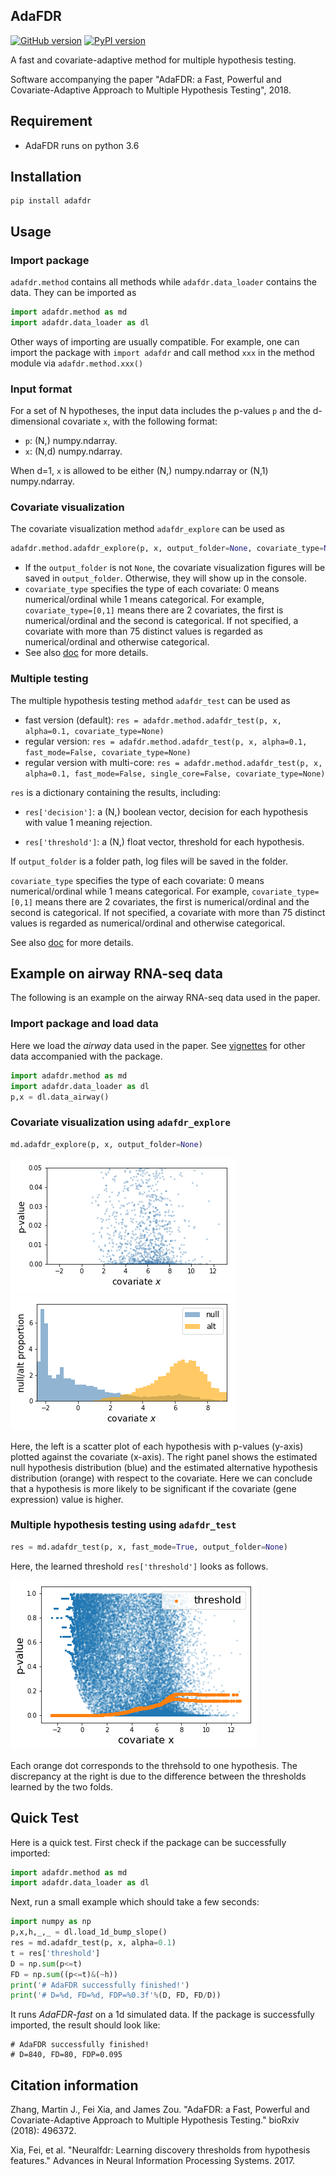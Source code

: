 ## AdaFDR
[![GitHub version](https://badge.fury.io/gh/martinjzhang%2Fadafdr.svg)](https://badge.fury.io/gh/martinjzhang%2Fadafdr) [![PyPI version](https://badge.fury.io/py/adafdr.svg)](https://badge.fury.io/py/adafdr)

A fast and covariate-adaptive method for multiple hypothesis testing. 

Software accompanying the paper "AdaFDR: a Fast, Powerful and Covariate-Adaptive Approach to Multiple Hypothesis Testing", 2018.

## Requirement
* AdaFDR runs on python 3.6

## Installation
```
pip install adafdr
```

## Usage
### Import package
`adafdr.method` contains all methods while `adafdr.data_loader` contains the data.
They can be imported as 
```python
import adafdr.method as md
import adafdr.data_loader as dl
```
Other ways of importing are usually compatible. For example, one can import the package with `import adafdr`
and call method `xxx` in the method module via `adafdr.method.xxx()`

### Input format
For a set of N hypotheses, the input data includes the p-values `p` and the d-dimensional covariate `x`, 
with the following format:

* `p`: (N,) numpy.ndarray.
* `x`: (N,d) numpy.ndarray. 

When d=1, `x` is allowed to be either (N,) numpy.ndarray 
or (N,1) numpy.ndarray.

### Covariate visualization
The covariate visualization method `adafdr_explore` can be used as 
```python
adafdr.method.adafdr_explore(p, x, output_folder=None, covariate_type=None)
```
* If the `output_folder` is not `None`, the covariate visualization figures will be 
saved in `output_folder`. Otherwise, they will show up in the console. 
* `covariate_type` specifies the type of each covariate: 0 means numerical/ordinal while 1 means categorical. For example, `covariate_type=[0,1]` means there are 2 covariates, the first is numerical/ordinal and the second is categorical. If not specified, a covariate with more than 75 distinct values is regarded as numerical/ordinal and otherwise categorical.
* See also [doc](https://htmlpreview.github.io/?https://raw.githubusercontent.com/martinjzhang/adafdr/master/doc/_build/html/api.html) for more details.

### Multiple testing
The multiple hypothesis testing method `adafdr_test` can be used as 
* fast version (default): `res = adafdr.method.adafdr_test(p, x, alpha=0.1, covariate_type=None)`
* regular version: `res = adafdr.method.adafdr_test(p, x, alpha=0.1, fast_mode=False, covariate_type=None)`
* regular version with multi-core: `res = adafdr.method.adafdr_test(p, x, alpha=0.1, fast_mode=False, single_core=False, covariate_type=None)`

`res` is a dictionary containing the results, including:
* `res['decision']`: a (N,) boolean vector, decision for each hypothesis with value 1 meaning rejection.
<!-- * `res['n_rej']`: the number of rejections (on each fold). -->
* `res['threshold']`: a (N,) float vector, threshold for each hypothesis.
<!--* `res['theta']`: a list of learned parameters. -->
If `output_folder` is a folder path, log files will be saved in the folder. 

`covariate_type` specifies the type of each covariate: 0 means numerical/ordinal while 1 means categorical. For example, `covariate_type=[0,1]` means there are 2 covariates, the first is numerical/ordinal and the second is categorical. If not specified, a covariate with more than 75 distinct values is regarded as numerical/ordinal and otherwise categorical.

See also [doc](https://htmlpreview.github.io/?https://raw.githubusercontent.com/martinjzhang/adafdr/master/doc/_build/html/api.html) for more details.

## Example on airway RNA-seq data
The following is an example on the airway RNA-seq data
used in the paper.
### Import package and load data
Here we load the *airway* data used in the paper.
See [vignettes](./vignettes) for other data accompanied with the package. 
```python
import adafdr.method as md
import adafdr.data_loader as dl
p,x = dl.data_airway()
```

### Covariate visualization using `adafdr_explore`
```python
md.adafdr_explore(p, x, output_folder=None)
```

![p_scatter](https://raw.githubusercontent.com/martinjzhang/adafdr/master/images/explore_p_feature_1.png ) 
![ratio](https://raw.githubusercontent.com/martinjzhang/adafdr/master/images/explore_ratio_feature_1.png )

Here, the left is a scatter plot of each hypothesis with p-values (y-axis) plotted against the covariate (x-axis). 
The right panel shows the estimated null hypothesis distribution (blue) and the estimated alternative hypothesis 
distribution (orange) with respect to the covariate. Here we can conclude that a hypothesis is more likely
to be significant if the covariate (gene expression) value is higher.

### Multiple hypothesis testing using `adafdr_test`
```python
res = md.adafdr_test(p, x, fast_mode=True, output_folder=None)
```

Here, the learned threshold `res['threshold']` looks as follows.

![p_scatter](https://raw.githubusercontent.com/martinjzhang/adafdr/master/images/threshold.png)

Each orange dot corresponds to the threhsold to one hypothesis. The discrepancy at the right is due to the difference between the thresholds learned by the two folds.

## Quick Test
<!-- ### Basic test -->
Here is a quick test. First check if the package can be successfully imported:
```python
import adafdr.method as md
import adafdr.data_loader as dl
```
Next, run a small example which should take a few seconds:
```python
import numpy as np
p,x,h,_,_ = dl.load_1d_bump_slope()
res = md.adafdr_test(p, x, alpha=0.1)
t = res['threshold']
D = np.sum(p<=t)
FD = np.sum((p<=t)&(~h))
print('# AdaFDR successfully finished!')
print('# D=%d, FD=%d, FDP=%0.3f'%(D, FD, FD/D))
```
It runs *AdaFDR-fast* on a 1d simulated data. If the package is successfully imported, 
the result should look like:
```
# AdaFDR successfully finished! 
# D=840, FD=80, FDP=0.095
```

<!-- 
### Compatibility testing for multi-core processing
*AdaFDR* also offers a multi-core version where the hypotheses from the two folds 
are processed in parallel. Due to some compatibility issues (of `PyTorch` and `multiprocessing`),
in some rare cases the machine will get stuck when running the regular version of *adafdr_test* 
with multi-core processing (the fast version is always fine). To check it, run the following 

```python
import adafdr.method as md
import adafdr.data_loader as dl
import numpy as np
p,x,h,_,_ = dl.load_1d_bump_slope()
n_rej,t_rej,theta = md.adafdr_test(p, x, alpha=0.1, fast_mode=False, single_core=False)
D = np.sum(p<=t_rej)
FD = np.sum((p<=t_rej)&(~h))
print('# AdaFDR successfully finished!')
print('# D=%d, FD=%d, FDP=%0.3f'%(D, FD, FD/D))
```

If the machine is compatible with the multi-core processing, the following output will show up within a minute or two:
```
# AdaFDR successfully finished! 
# D=819, FD=75, FDP=0.092
```
If nothing shows up in more than 3 minutes, then the machine is not compatible with 
multi-core processing. Then it is recommended to use `md.adafdr_test(p, x, alpha=0.1)` 
for the fast version and `md.adafdr_test(p, x, alpha=0.1, fast_mode=False)` for the regular 
version with single-core processing.
-->

## Citation information
Zhang, Martin J., Fei Xia, and James Zou. "AdaFDR: a Fast, Powerful and Covariate-Adaptive Approach to Multiple Hypothesis Testing." bioRxiv (2018): 496372.

Xia, Fei, et al. "Neuralfdr: Learning discovery thresholds from hypothesis features." Advances in Neural Information Processing Systems. 2017.
